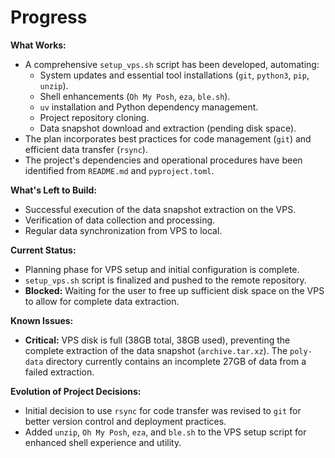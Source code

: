 # Progress

**What Works:**
- A comprehensive `setup_vps.sh` script has been developed, automating:
    - System updates and essential tool installations (`git`, `python3`, `pip`, `unzip`).
    - Shell enhancements (`Oh My Posh`, `eza`, `ble.sh`).
    - `uv` installation and Python dependency management.
    - Project repository cloning.
    - Data snapshot download and extraction (pending disk space).
- The plan incorporates best practices for code management (`git`) and efficient data transfer (`rsync`).
- The project's dependencies and operational procedures have been identified from `README.md` and `pyproject.toml`.

**What's Left to Build:**
- Successful execution of the data snapshot extraction on the VPS.
- Verification of data collection and processing.
- Regular data synchronization from VPS to local.

**Current Status:**
- Planning phase for VPS setup and initial configuration is complete.
- `setup_vps.sh` script is finalized and pushed to the remote repository.
- **Blocked:** Waiting for the user to free up sufficient disk space on the VPS to allow for complete data extraction.

**Known Issues:**
- **Critical:** VPS disk is full (38GB total, 38GB used), preventing the complete extraction of the data snapshot (`archive.tar.xz`). The `poly-data` directory currently contains an incomplete 27GB of data from a failed extraction.

**Evolution of Project Decisions:**
- Initial decision to use `rsync` for code transfer was revised to `git` for better version control and deployment practices.
- Added `unzip`, `Oh My Posh`, `eza`, and `ble.sh` to the VPS setup script for enhanced shell experience and utility.